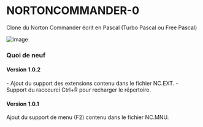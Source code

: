 # NORTONCOMMANDER-0
Clone du Norton Commander écrit en Pascal (Turbo Pascal ou Free Pascal)

![image](https://github.com/gladir/NORTONCOMMANDER-0/assets/11842176/79e3db12-9fbf-4989-91a8-0bdab195dda8)


<h3>Quoi de neuf</h3>

<h4>Version 1.0.2</h4>
- Ajout du support des extensions contenu dans le fichier NC.EXT.
- Support du raccourci Ctrl+R pour recharger le répertoire.

<h4>Version 1.0.1</h4>
Ajout du support de menu (F2) contenu dans le fichier NC.MNU.
